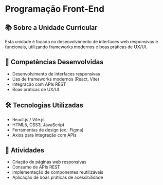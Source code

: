 # Programação Front-End

## 📚 Sobre a Unidade Curricular

Esta unidade é focada no desenvolvimento de interfaces web responsivas e funcionais, utilizando frameworks modernos e boas práticas de UX/UI.

## 🎯 Competências Desenvolvidas

- Desenvolvimento de interfaces responsivas
- Uso de frameworks modernos (React, Vite)
- Integração com APIs REST
- Boas práticas de UX/UI

## 🛠️ Tecnologias Utilizadas

- React.js / Vite.js
- HTML5, CSS3, JavaScript
- Ferramentas de design (ex.: Figma)
- Axios para integração com APIs

## 📅 Atividades

- Criação de páginas web responsivas
- Consumo de APIs REST
- Implementação de componentes reutilizáveis
- Aplicação de boas práticas de acessibilidade
